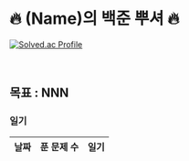 # 🔥 (Name)의 백준 뿌셔 🔥

[![Solved.ac Profile](http://mazassumnida.wtf/api/v2/generate_badge?boj=백준아이디)](https://solved.ac/백준아이디/)

<br>

## 목표 : NNN

### 일기
|날짜|푼 문제 수|일기|
|---|---|---|

